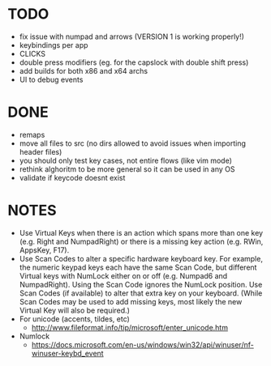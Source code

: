 # TODO
- fix issue with numpad and arrows (VERSION 1 is working properly!)
- keybindings per app
- CLICKS
- double press modifiers (eg. for the capslock with double shift press)
- add builds for both x86 and x64 archs
- UI to debug events

# DONE
- remaps
- move all files to src (no dirs allowed to avoid issues when importing header files)
- you should only test key cases, not entire flows (like vim mode)
- rethink alghoritm to be more general so it can be used in any OS
- validate if keycode doesnt exist

# NOTES
- Use Virtual Keys when there is an action which spans more than one key (e.g. Right and NumpadRight) or there is a missing key action (e.g. RWin, AppsKey, F17).
- Use Scan Codes to alter a specific hardware keyboard key. For example, the numeric keypad keys each have the same Scan Code, but different Virtual keys with NumLock either on or off (e.g. Numpad6 and NumpadRight). Using the Scan Code ignores the NumLock position. Use Scan Codes (if available) to alter that extra key on your keyboard. (While Scan Codes may be used to add missing keys, most likely the new Virtual Key will also be required.)
- For unicode (accents, tildes, etc)
  - http://www.fileformat.info/tip/microsoft/enter_unicode.htm
- Numlock
  - https://docs.microsoft.com/en-us/windows/win32/api/winuser/nf-winuser-keybd_event
